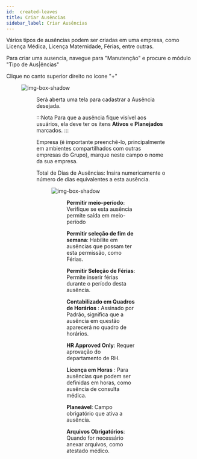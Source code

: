 ```yaml
---
id:  created-leaves
title: Criar Ausências 
sidebar_label: Criar Ausências 
---
```



Vários tipos de ausências podem ser criadas em uma empresa, como Licença Médica, Licença Maternidade, Férias, entre outras.

Para criar uma ausencia, navegue para "Manutenção" e procure o módulo "Tipo de Aus|ências"

Clique no canto superior direito no ícone "+"

<figure>

![img-box-shadow](/img/university/created_leaves1.png)
<figure>



Será aberta uma tela para cadastrar a Ausência desejada.

:::Nota
Para que a ausência fique visível aos usuários, ela deve ter os itens **Ativos** e **Planejados** marcados.
:::

Empresa (é importante preenchê-lo, principalmente em ambientes compartilhados com outras empresas do Grupo), marque neste campo o nome da sua empresa.
 
Total de Dias de Ausências: Insira numericamente o número de dias equivalentes a esta ausência.
 
 
  <figure>

![img-box-shadow](/img/university/created_leaves2.png)
<figure>
 

**Permitir meio-período**: Verifique se esta ausência permite saída em meio-período 

**Permitir seleção de fim de semana**: Habilite em ausências que possam ter esta permissão, como Férias.

**Permitir Seleção de Férias**: Permite inserir férias durante o período desta ausência.

**Contabilizado em Quadros de Horários** : Assinado por Padrão, significa que a ausência em questão aparecerá no quadro de horários.

**HR Approved Only**: Requer aprovação do departamento de RH.

**Licença em Horas** : Para ausências que podem ser definidas em horas, como ausência de consulta médica.

**Planeável**: Campo obrigatório que ativa a ausência.
 
**Arquivos Obrigatórios**: Quando for necessário anexar arquivos, como atestado médico.


 
 
 
